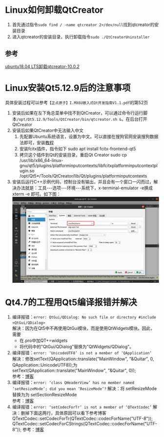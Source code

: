 # Linux如何卸载QtCreator
1. 首先通过指令`sudo find / -name qtcreator 2>/dev/null`找到qtcreator的安装目录
2. 进入qtcreator的安装目录，执行卸载指令`sudo ./QtCreatorUninstaller`
## 参考
[ubuntu18.04 LTS卸载qtcreator-10.0.2](https://blog.csdn.net/lyc_daniel/article/details/133858141)

# Linux安装Qt5.12.9后的注意事项
具体安装过程可以参考`【正点原子】I.MX6U嵌入式Qt开发指南V1.1.pdf`的第52页
1. 安装后如果在左下角总菜单中找不到QtCreator，可以通过命令行运行脚本`/opt/Qt5.12.9/Tools/QtCreator/bin/qtcreator.sh &`，在后台打开QtCreator
2. 安装后如果QtCreator中无法输入中文  
    1. 先配置Ubuntu系统语言，设置为中文。可以直接在搜狗官网安装搜狗数据法即可，安装[教程](https://shurufa.sogou.com/linux/guide)
    2. 安装fcitx插件，指令如下
    sudo apt install fcitx-frontend-qt5
    3. 拷贝这个插件到Qt的安装目录，重启Qt Creator
    sudo cp /usr/lib/x86_64-linux-gnu/qt5/plugins/platforminputcontexts/libfcitxplatforminputcontextplugin.so /opt/Qt5*/Tools/QtCreator/lib/Qt/plugins/platforminputcontexts
3. 安装后运行C++示例代码，控制台没有输出，并且会有一个窗口一闪而过，解决办法就是：工具---选项---环境---系统下，x-terminal-emulator -e换成 xterm -e 即可。如下图：  
   ![alt text](.assets_IMG/note/image.png)  

# Qt4.7的工程用Qt5编译报错并解决
1. 编译报错：`error: QtGui/QDialog: No such file or directory #include <QtGui/QDialog>`  
   解决：因为在Qt5中不再使用QtGui模块，而是使用QtWidgets模块。因此，需要
      - 在.pro中加QT+=widgets
      - 将代码中的"QtGui/QDialog"替换为"QtWidgets/QDialog"。
2. 编译报错：`error: ‘UnicodeUTF8’ is not a member of ‘QApplication’`  
   解决：修改setText(QApplication::translate("MainWindow", "&Quitar", 0, QApplication::UnicodeUTF8));为setText(QApplication::translate("MainWindow", "&Quitar", 0));  
   参考：[博客](https://blog.csdn.net/rl529014/article/details/52684506)
3. 编译报错：`error: ‘class QHeaderView’ has no member named ‘setResizeMode’; did you mean ‘ResizeMode’?`
   解决：将 setResizeMode 替换为为 setSectionResizeMode  
   参考：[博客](https://blog.csdn.net/weixin_41521612/article/details/120702977)
4. 编译报错：`error: ‘setCodecForTr’ is not a member of ‘QTextCodec’`
   解决：删掉下面这两行，具体原因可以看下参考博客
        QTextCodec::setCodecForTr(QTextCodec::codecForName("UTF-8"));
        QTextCodec::setCodecForCStrings(QTextCodec::codecForName("UTF-8"));
   参考：[博客](https://blog.csdn.net/qq_34732729/article/details/115513215)




